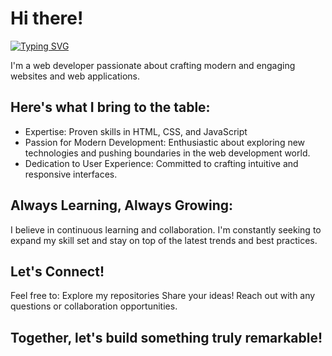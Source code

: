 # Hi there!
[![Typing SVG](https://readme-typing-svg.demolab.com?font=Roboto&weight=900&size=36&pause=1000&color=005FF7&vCenter=true&random=false&width=435&lines=Full+Stack+Developer;UI%2FUX+Designer;Coffee+Enthusiast)](https://git.io/typing-svg)

I'm a web developer passionate about crafting modern and engaging websites and web applications.
## Here's what I bring to the table:
- Expertise: Proven skills in HTML, CSS, and JavaScript
- Passion for Modern Development: Enthusiastic about exploring new technologies and pushing boundaries in the web development world.
- Dedication to User Experience: Committed to crafting intuitive and responsive interfaces.

## Always Learning, Always Growing:
I believe in continuous learning and collaboration. I'm constantly seeking to expand my skill set and stay on top of the latest trends and best practices.

## Let's Connect!

Feel free to:
Explore my repositories
Share your ideas!
Reach out with any questions or collaboration opportunities.

## Together, let's build something truly remarkable!
